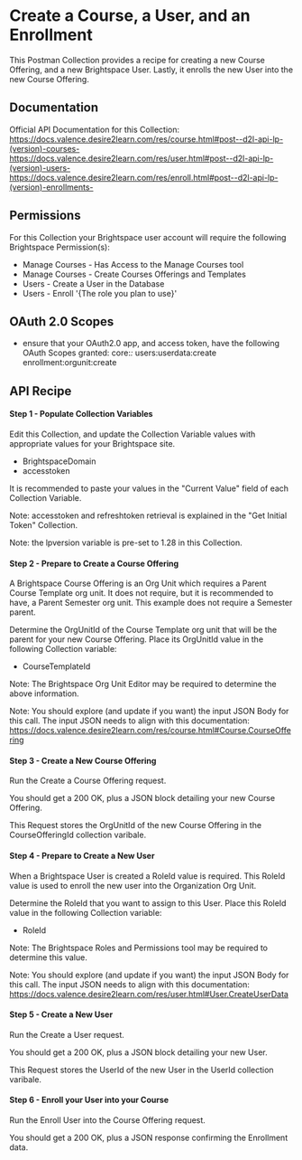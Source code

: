 # Create a Course, a User, and an Enrollment

This Postman Collection provides a recipe for creating a new Course Offering, and a new Brightspace User. Lastly, it enrolls the new User into the new Course Offering.

## Documentation
Official API Documentation for this Collection:
https://docs.valence.desire2learn.com/res/course.html#post--d2l-api-lp-(version)-courses-
https://docs.valence.desire2learn.com/res/user.html#post--d2l-api-lp-(version)-users-
https://docs.valence.desire2learn.com/res/enroll.html#post--d2l-api-lp-(version)-enrollments-

## Permissions
For this Collection your Brightspace user account will require the following Brightspace Permission(s):
- Manage Courses - Has Access to the Manage Courses tool
- Manage Courses - Create Courses Offerings and Templates
- Users - Create a User in the Database
- Users - Enroll '{The role you plan to use}'

## OAuth 2.0 Scopes
- ensure that your OAuth2.0 app, and access token, have the following OAuth Scopes granted:
core:*:*
users:userdata:create
enrollment:orgunit:create

## API Recipe
#### Step 1 - Populate Collection Variables

Edit this Collection, and update the Collection Variable values with appropriate values for your Brightspace site.

- BrightspaceDomain
- accesstoken

It is recommended to paste your values in the "Current Value" field of each Collection Variable.

Note: accesstoken and refreshtoken retrieval is explained in the "Get Initial Token" Collection.

Note: the lpversion variable is pre-set to 1.28 in this Collection.

#### Step 2 - Prepare to Create a Course Offering

A Brightspace Course Offering is an Org Unit which requires a Parent Course Template org unit. It does not require, but it is recommended to have, a Parent Semester org unit. This example does not require a Semester parent.

Determine the OrgUnitId of the Course Template org unit that will be the parent for your new Course Offering. Place its OrgUnitId value in the following Collection variable:
- CourseTemplateId

Note: The Brightspace Org Unit Editor may be required to determine the above information.

Note: You should explore (and update if you want) the input JSON Body for this call. The input JSON needs to align with this documentation: https://docs.valence.desire2learn.com/res/course.html#Course.CourseOffering

#### Step 3 - Create a New Course Offering

Run the Create a Course Offering request. 

You should get a 200 OK, plus a JSON block detailing your new Course Offering.

This Request stores the OrgUnitId of the new Course Offering in the CourseOfferingId collection varibale.

#### Step 4 - Prepare to Create a New User

When a Brightspace User is created a RoleId value is required. This RoleId value is used to enroll the new user into the Organization Org Unit.

Determine the RoleId that you want to assign to this User. Place this RoleId value in the following Collection variable:
- RoleId

Note: The Brightspace Roles and Permissions tool may be required to determine this value.

Note: You should explore (and update if you want) the input JSON Body for this call. The input JSON needs to align with this documentation: https://docs.valence.desire2learn.com/res/user.html#User.CreateUserData

#### Step 5 - Create a New User

Run the Create a User request. 

You should get a 200 OK, plus a JSON block detailing your new User.

This Request stores the UserId of the new User in the UserId collection varibale.

#### Step 6 - Enroll your User into your Course

Run the Enroll User into the Course Offering request.

You should get a 200 OK, plus a JSON response confirming the Enrollment data.
